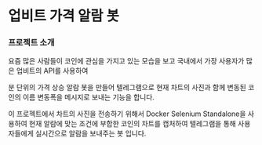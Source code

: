 # 업비트 가격 알람 봇

### 프로젝트 소개

요즘 많은 사람들이 코인에 관심을 가지고 있는 모습을 보고 국내에서 가장 사용자가 많은 업비트의 API를 사용하여

분 단위의 가격 상승 알람 봇을 만들어 텔레그램으로 현재 차트의 사진과 함께 변동된 코인의 이름 변동폭을 메시지로 보내는 기능을 합니다.

이 프로젝트에서 차트의 사진을 전송하기 위해서 Docker Selenium Standalone을 사용하여 현재 알람에 맞는 조건에 부합한 코인의 차트를 캡처하여 텔레그램을 통해 사용자들에게 실시간으로 알람을 보내주는 봇 입니다.